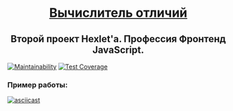 <h1 align="center">
  <a href="https://ru.hexlet.io/professions/frontend/projects/46/goto/">
    Вычислитель отличий
  </a>
</h1>

<h2 align="center">Второй проект Hexlet'а. Профессия Фронтенд JavaScript.</h2>

[![Maintainability](https://api.codeclimate.com/v1/badges/7f8bc9fe6a171daccdcb/maintainability)](https://codeclimate.com/github/lociero/frontend-project-lvl2/maintainability)
[![Test Coverage](https://api.codeclimate.com/v1/badges/7f8bc9fe6a171daccdcb/test_coverage)](https://codeclimate.com/github/lociero/frontend-project-lvl2/test_coverage)

### Пример работы:

[![asciicast](https://asciinema.org/a/4zziwE20SaFilyl4De1SBZSnm.svg)](https://asciinema.org/a/4zziwE20SaFilyl4De1SBZSnm)
